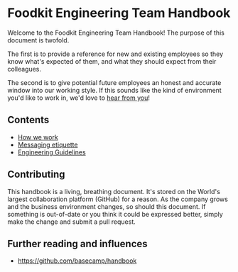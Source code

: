 # Foodkit Engineering Team Handbook #

Welcome to the Foodkit Engineering Team Handbook! The purpose of this document is twofold.

The first is to provide a reference for new and existing employees so they know what's expected of them, and what they should expect from their colleagues.

The second is to give potential future employees an honest and accurate window into our working style. If this sounds like the kind of environment you'd like to work in, we'd love to [hear from you](mailto:hi@foodkit.io)!

## Contents ##

* [How we work](how-we-work.md)
* [Messaging etiquette](messaging-etiquette.md)
* [Engineering Guidelines](engineering-guidelines.md)

## Contributing ##

This handbook is a living, breathing document. It's stored on the World's largest collaboration platform (GitHub) for a reason. As the company grows and the business environment changes, so should this document. If something is out-of-date or you think it could be expressed better, simply make the change and submit a pull request.

## Further reading and influences ##

* https://github.com/basecamp/handbook
